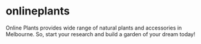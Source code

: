 # onlineplants
Online Plants provides wide range of natural plants and accessories in Melbourne. So, start your research and build a garden of your dream today!
